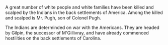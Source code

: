   A great number of white people and white families have been killed and scalped by the Indians in the back settlements of America. Among the killed and scalped is Mr. Pugh, son of Colonel Pugh.  The Indians are determinded on war with the Americans. They are headed by Gilpin, the successor of M'Gillivray, and have already commenced hostilities on the back settlements of Carolina.